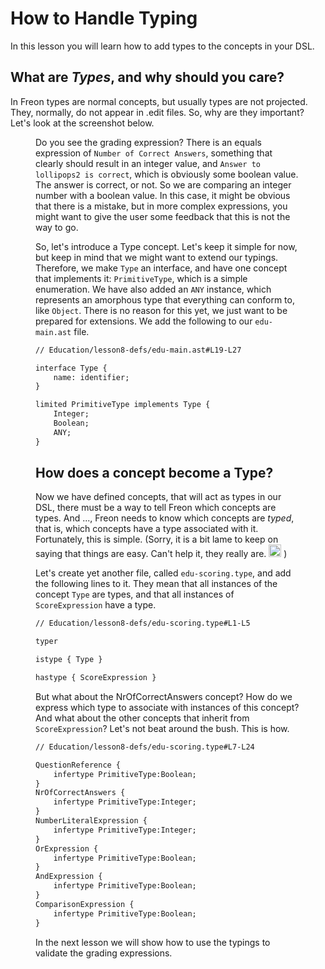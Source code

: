 <script>
    import Figure from '$lib/figures/Figure.svelte';
</script>

# How to Handle Typing

In this lesson you will learn how to add types to the concepts in your DSL.

## What are _Types_, and why should you care?

In Freon types are normal concepts, but usually types are not projected. They, normally, do not appear 
in .edit files. So, why are they important? Let's look at the screenshot below.

<Figure
imageName={'tutorial/Tutorial-lesson8-screenshot1.png'}
caption={'Undetected errors in grading expressions'}
figureNumber={1}
/>

Do you see the grading expression? There is an equals expression of `Number of Correct Answers`, something
that clearly should result in an integer value, and `Answer to lollipops2 is correct`, which is obviously
some boolean value. The answer is correct, or not. So we are comparing an integer number with a boolean value.
In this case, it might be obvious that there is a mistake, but in more complex expressions, you might want 
to give the user some
feedback that this is not the way to go.

So, let's introduce a Type concept. Let's keep it simple for now, but keep in mind that we might want to extend
our typings. Therefore, we make `Type` an interface, and have one concept that implements it: `PrimitiveType`,
which is a simple enumeration. We have also added an `ANY` instance, which represents an amorphous type that everything 
can conform to, like `Object`. There is no reason for this yet, we just want to be prepared for extensions.
We add the following to our `edu-main.ast` file.

```txt
// Education/lesson8-defs/edu-main.ast#L19-L27

interface Type {
    name: identifier;
}

limited PrimitiveType implements Type {
    Integer;
    Boolean;
    ANY;
}
```

## How does a concept become a Type?

Now we have defined concepts, that will act as types in our DSL, there must be a way to tell Freon
which concepts are types. And ..., Freon needs to know which concepts are _typed_, that is, which concepts
have a type associated with it. 
Fortunately, this is simple. (Sorry, it is a bit lame to keep on saying that things are easy. 
Can't help it, they really are. <img src="/icons/smile.png" alt="SMILE" width="20" height="20"/> ) 

Let's create yet another file, called `edu-scoring.type`, and add
the following lines to it. They mean that all instances of the concept `Type` are types, and 
that all instances of `ScoreExpression` have a type.

```txt
// Education/lesson8-defs/edu-scoring.type#L1-L5

typer

istype { Type }

hastype { ScoreExpression }
```

But what about the NrOfCorrectAnswers concept? How do we express which type to associate with instances of this concept?
And what about the other concepts that inherit from `ScoreExpression`? Let's not beat around the bush. This is how.

```txt
// Education/lesson8-defs/edu-scoring.type#L7-L24

QuestionReference {
    infertype PrimitiveType:Boolean;
}
NrOfCorrectAnswers {
    infertype PrimitiveType:Integer;
}
NumberLiteralExpression {
    infertype PrimitiveType:Integer;
}
OrExpression {
    infertype PrimitiveType:Boolean;
}
AndExpression {
    infertype PrimitiveType:Boolean;
}
ComparisonExpression {
    infertype PrimitiveType:Boolean;
}
```

In the next lesson we will show how to use the typings to validate the grading expressions.
